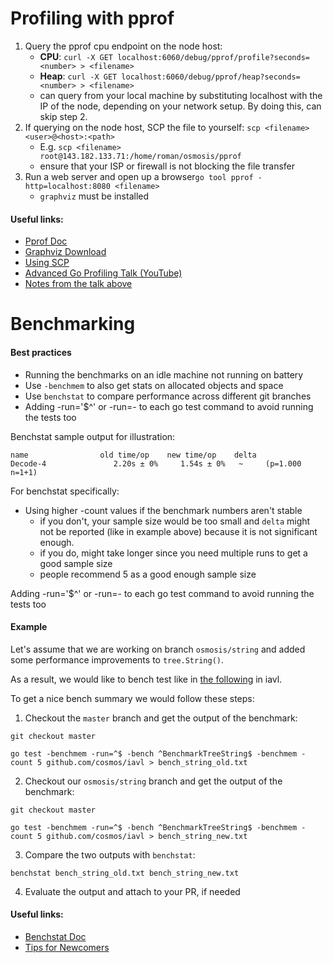 # Profiling with pprof

1. Query the pprof cpu endpoint on the node host: 
   * **CPU**: `curl -X GET localhost:6060/debug/pprof/profile?seconds=<number> > <filename>`
   * **Heap**: `curl -X GET localhost:6060/debug/pprof/heap?seconds=<number> > <filename>`
   * can query from your local machine by substituting localhost with the IP of the node, depending on your network setup. By doing this, can skip step 2.
2. If querying on the node host, SCP the file to yourself: `scp <filename> <user>@<host>:<path>`
   * E.g. `scp <filename> root@143.182.133.71:/home/roman/osmosis/pprof`
   * ensure that your ISP or firewall is not blocking the file transfer
3. Run a web server and open up a browser`go tool pprof -http=localhost:8080 <filename>`
   * `graphviz` must be installed

#### Useful links:
- [Pprof Doc](https://pkg.go.dev/net/http/pprof)
- [Graphviz Download](https://graphviz.org/download/)
- [Using SCP](https://linuxize.com/post/how-to-use-scp-command-to-securely-transfer-files/)
- [Advanced Go Profiling Talk (YouTube)](https://www.youtube.com/watch?v=xxDZuPEgbBU)
- [Notes from the talk above](https://github.com/bradfitz/talk-yapc-asia-2015/blob/master/talk.md)

# Benchmarking

#### Best practices


- Running the benchmarks on an idle machine not running on battery
- Use `-benchmem` to also get stats on allocated objects and space
- Use `benchstat` to compare performance across different git branches
- Adding -run='$^' or -run=- to each go test command to avoid running the tests too

Benchstat sample output for illustration:
```
name                old time/op    new time/op    delta
Decode-4               2.20s ± 0%     1.54s ± 0%   ~     (p=1.000 n=1+1)
```

For benchstat specifically:
- Using higher -count values if the benchmark numbers aren't stable
   * if you don't, your sample size would be too small and `delta` might not be reported (like in example above) because it is not significant enough.
   * if you do, might take longer since you need multiple runs to get a good sample size
   * people recommend 5 as a good enough sample size


Adding -run='$^' or -run=- to each go test command to avoid running the tests too

#### Example
Let's assume that we are working on branch `osmosis/string` and added some performance improvements to `tree.String()`.

As a result, we would like to bench test like in [the following](https://github.com/osmosis-labs/iavl/blob/141d98dba805ca1960160b1ec98c6f243792e25c/nodedb_test.go#L33-L46) in iavl.

To get a nice bench summary we would follow these steps:

1. Checkout the `master` branch and get the output of the benchmark:
```
git checkout master

go test -benchmem -run=^$ -bench ^BenchmarkTreeString$ -benchmem -count 5 github.com/cosmos/iavl > bench_string_old.txt
```

2. Checkout our `osmosis/string` branch and get the output of the benchmark:
```
git checkout master

go test -benchmem -run=^$ -bench ^BenchmarkTreeString$ -benchmem -count 5 github.com/cosmos/iavl > bench_string_new.txt
```

3. Compare the two outputs with `benchstat`:
```
benchstat bench_string_old.txt bench_string_new.txt
```

4. Evaluate the output and attach to your PR, if needed


#### Useful links:
- [Benchstat Doc](https://pkg.go.dev/golang.org/x/perf/cmd/benchstat)
- [Tips for Newcomers](https://github.com/golang/go/issues/23471)
